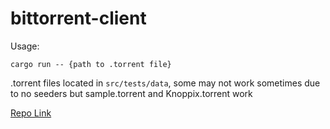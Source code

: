 # bittorrent-client

Usage:

```
cargo run -- {path to .torrent file}
```

.torrent files located in `src/tests/data`, some may not work sometimes due to no seeders but sample.torrent and Knoppix.torrent work

[Repo Link](https://github.com/bisheshank/bittorrent-client)
